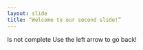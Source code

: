 ```yaml
---
layout: slide
title: “Welcome to our second slide!”
---
```

Is not complete
Use the left arrow to go back!
